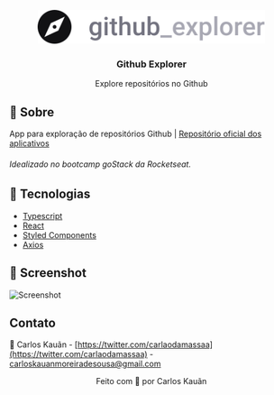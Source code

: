 <p align="center">
  <img src="https://github.com/cKauan/github-explorer/blob/main/src/assets/github-logo.svg" alt="Logo" height="60" />
  <h3 align="center">Github Explorer</h3>
  <p align="center">Explore repositórios no Github</p>
<p align="center">

## 📝 Sobre

App para exploração de repositórios Github | <a href="https://github.com/rocketseat-education/bootcamp-gostack-apps">Repositório oficial dos aplicativos</a>
###### Idealizado no bootcamp goStack da Rocketseat.


## 📌 Tecnologias

* [Typescript](https://www.typescriptlang.org)
* [React](https://github.com/facebook/react)
* [Styled Components](https://styled-components.com)
* [Axios](https://github.com/axios/axios)

## 📱 Screenshot

<img src="https://i.imgur.com/yoIxkjc.png" alt="Screenshot" />

## Contato

:boy: Carlos Kauãn - [https://twitter.com/carlaodamassaa](https://twitter.com/carlaodamassaa) - carloskauanmoreiradesousa@gmail.com

<p align="center">Feito com 💚 por Carlos Kauãn</p>
